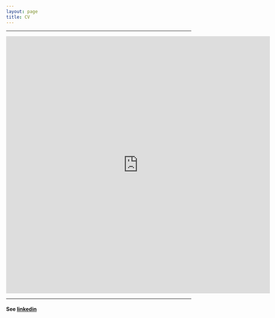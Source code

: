 ```yaml
---
layout: page
title: CV
---
```


---

<iframe src="https://docs.google.com/gview?url=https://geraldmc.github.io/assets/gmccollam_resume_072716.pdf&embedded=true" style="width:718px; height:700px;" frameborder="0"></iframe>

---

#### See [linkedin](https://www.linkedin.com/in/geraldmc) 